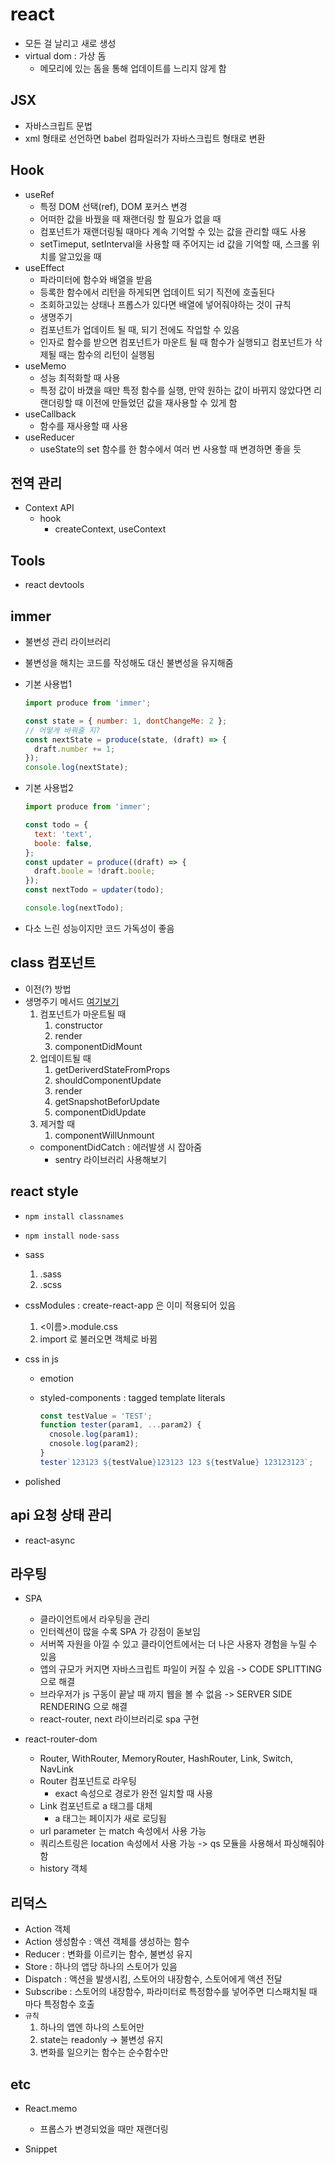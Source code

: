 # react

- 모든 걸 날리고 새로 생성
- virtual dom : 가상 돔
  - 메모리에 있는 돔을 통해 업데이트를 느리지 않게 함

## JSX

- 자바스크립트 문법
- xml 형태로 선언하면 babel 컴파일러가 자바스크립트 형태로 변환

## Hook

- useRef
  - 특정 DOM 선택(ref), DOM 포커스 변경
  - 어떠한 값을 바꿨을 때 재랜더링 할 필요가 없을 때
  - 컴포넌트가 재랜더링될 때마다 계속 기억할 수 있는 값을 관리할 때도 사용
  - setTimeput, setInterval을 사용할 때 주어지는 id 값을 기억할 때, 스크롤 위치를 알고있을 때
- useEffect
  - 파라미터에 함수와 배열을 받음
  - 등록한 함수에서 리턴을 하게되면 업데이트 되기 직전에 호출된다
  - 조회하고있는 상태나 프롭스가 있다면 배열에 넣어줘야하는 것이 규칙
  - 생명주기
  - 컴포넌트가 업데이트 될 때, 되기 전에도 작업할 수 있음
  - 인자로 함수를 받으면 컴포넌트가 마운트 될 때 함수가 실행되고 컴포넌트가 삭제될 때는 함수의 리턴이 실행됨
- useMemo
  - 성능 최적화할 때 사용
  - 특정 값이 바꼈을 때만 특정 함수를 실행, 만약 원하는 값이 바뀌지 않았다면 리랜더링할 때 이전에 만들었던 값을 재사용할 수 있게 함
- useCallback
  - 함수를 재사용할 때 사용
- useReducer
  - useState의 set 함수를 한 함수에서 여러 번 사용할 때 변경하면 좋을 듯

## 전역 관리

- Context API
  - hook
    - createContext, useContext

## Tools

- react devtools

## immer

- 불변성 관리 라이브러리
- 불변성을 해치는 코드를 작성해도 대신 불변성을 유지해줌
- 기본 사용법1

  ```javascript
  import produce from 'immer';

  const state = { number: 1, dontChangeMe: 2 };
  // 어떻게 바꿔줄 지?
  const nextState = produce(state, (draft) => {
    draft.number += 1;
  });
  console.log(nextState);
  ```

- 기본 사용법2

  ```javascript
  import produce from 'immer';

  const todo = {
    text: 'text',
    boole: false,
  };
  const updater = produce((draft) => {
    draft.boole = !draft.boole;
  });
  const nextTodo = updater(todo);

  console.log(nextTodo);
  ```

- 다소 느린 성능이지만 코드 가독성이 좋음

## class 컴포넌트

- 이전(?) 방법
- 생명주기 메서드
  [여기보기](https://projects.wojtekmaj.pl/react-lifecycle-methods-diagram/)
  1. 컴포넌트가 마운트될 때
     1. constructor
     2. render
     3. componentDidMount
  2. 업데이트될 때
     1. getDeriverdStateFromProps
     2. shouldComponentUpdate
     3. render
     4. getSnapshotBeforUpdate
     5. componentDidUpdate
  3. 제거할 때
     1. componentWillUnmount
  - componentDidCatch : 에러발생 시 잡아줌
    - sentry 라이브러리 사용해보기

## react style

- `npm install classnames`
- `npm install node-sass`
- sass
  1. .sass
  2. .scss
- cssModules : create-react-app 은 이미 적용되어 있음
  1. <이름>.module.css
  2. import 로 불러오면 객체로 바뀜
- css in js

  - emotion
  - styled-components : tagged template literals

    ```javascript
    const testValue = 'TEST';
    function tester(param1, ...param2) {
      cnosole.log(param1);
      cnosole.log(param2);
    }
    tester`123123 ${testValue}123123 123 ${testValue} 123123123`;
    ```

- polished

## api 요청 상태 관리

- react-async

## 라우팅

- SPA
  - 클라이언트에서 라우팅을 관리
  - 인터렉션이 많을 수록 SPA 가 강점이 돋보임
  - 서버쪽 자원을 아낄 수 있고 클라이언트에서는 더 나은 사용자 경험을 누릴 수 있음
  - 앱의 규모가 커지면 자바스크립트 파일이 커질 수 있음 -> CODE SPLITTING 으로 해결
  - 브라우저가 js 구동이 끝날 때 까지 웹을 볼 수 없음 -> SERVER SIDE RENDERING 으로 해결
  - react-router, next 라이브러리로 spa 구현
- react-router-dom

  - Router, WithRouter, MemoryRouter, HashRouter, Link, Switch, NavLink
  - Router 컴포넌트로 라우팅
    - exact 속성으로 경로가 완전 일치할 때 사용
  - Link 컴포넌트로 a 태그를 대체
    - a 태그는 페이지가 새로 로딩됨
  - url parameter 는 match 속성에서 사용 가능
  - 쿼리스트링은 location 속성에서 사용 가능 -> qs 모듈을 사용해서 파싱해줘야함
  - history 객체

## 리덕스

- Action 객체
- Action 생성함수 : 액션 객체를 생성하는 함수
- Reducer : 변화를 이르키는 함수, 불변성 유지
- Store : 하나의 앱당 하나의 스토어가 있음
- Dispatch : 액션을 발생시킴, 스토어의 내장함수, 스토어에게 액션 전달
- Subscribe : 스토어의 내장함수, 파라미터로 특정함수를 넣어주면 디스패치될 때 마다 특정함수 호출
- `규칙`
  1. 하나의 앱엔 하나의 스토어만
  2. state는 readonly -> 불변성 유지
  3. 변화를 일으키는 함수는 순수함수만

## etc

- React.memo

  - 프롭스가 변경되었을 때만 재랜더링

- Snippet
